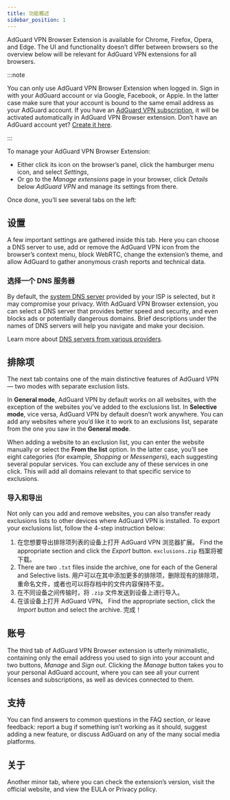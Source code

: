 ```yaml
---
title: 功能概述
sidebar_position: 1
---
```


AdGuard VPN Browser Extension is available for Chrome, Firefox, Opera, and Edge. The UI and functionality doesn’t differ between browsers so the overview below will be relevant for AdGuard VPN extensions for all browsers.

:::note

You can only use AdGuard VPN Browser Extension when logged in. Sign in with your AdGuard account or via Google, Facebook, or Apple. In the latter case make sure that your account is bound to the same email address as your AdGuard account. If you have an [AdGuard VPN subscription](/general/subscription), it will be activated automatically in AdGuard VPN Browser extension. Don’t have an AdGuard account yet? [Create it here](https://auth.adguardaccount.com/registration.html).

:::

To manage your AdGuard VPN Browser Extension:

- Either click its icon on the browser’s panel, click the hamburger menu icon, and select *Settings*,
- Or go to the *Manage extensions* page in your browser, click *Details* below *AdGuard VPN* and manage its settings from there.

Once done, you’ll see several tabs on the left:

## 设置

A few important settings are gathered inside this tab. Here you can choose a DNS server to use, add or remove the AdGuard VPN icon from the browser’s context menu, block WebRTC, change the extension’s theme, and allow AdGuard to gather anonymous crash reports and technical data.

### 选择一个 DNS 服务器

By default, the [system DNS server](https://adguard-dns.io/kb/general/dns-filtering/#what-is-dns) provided by your ISP is selected, but it may compromise your privacy. With AdGuard VPN Browser extension, you can select a DNS server that provides better speed and security, and even blocks ads or potentially dangerous domains. Brief descriptions under the names of DNS servers will help you navigate and make your decision.

Learn more about [DNS servers from various providers](https://adguard-dns.io/kb/general/dns-providers/).

## 排除项

The next tab contains one of the main distinctive features of AdGuard VPN — two modes with separate exclusion lists.

In **General mode**, AdGuard VPN by default works on all websites, with the exception of the websites you’ve added to the exclusions list. In **Selective mode**, vice versa, AdGuard VPN by default doesn’t work anywhere. You can add any websites where you’d like it to work to an exclusions list, separate from the one you saw in the **General mode**.

When adding a website to an exclusion list, you can enter the website manually or select the **From the list** option. In the latter case, you’ll see eight categories (for example, *Shopping* or *Messengers*), each suggesting several popular services. You can exclude any of these services in one click. This will add all domains relevant to that specific service to exclusions.

### 导入和导出

Not only can you add and remove websites, you can also transfer ready exclusions lists to other devices where AdGuard VPN is installed. To export your exclusions list, follow the 4-step instruction below:

1. 在您想要导出排除项列表的设备上打开 AdGuard VPN 浏览器扩展。 Find the appropriate section and click the *Export* button. `exclusions.zip` 档案将被下载。
1. There are two `.txt` files inside the archive, one for each of the General and Selective lists. 用户可以在其中添加更多的排除项，删除现有的排除项，重命名文件，或者也可以将存档中的文件内容保持不变。
1. 在不同设备之间传输时，将 `.zip` 文件发送到设备上进行导入。
1. 在该设备上打开 AdGuard VPN。 Find the appropriate section, click the *Import* button and select the archive. 完成！

## 账号

The third tab of AdGuard VPN Browser extension is utterly minimalistic, containing only the email address you used to sign into your account and two buttons, *Manage* and *Sign out*. Clicking the *Manage* button takes you to your personal AdGuard account, where you can see all your current licenses and subscriptions, as well as devices connected to them.

## 支持

You can find answers to common questions in the FAQ section, or leave feedback: report a bug if something isn’t working as it should, suggest adding a new feature, or discuss AdGuard on any of the many social media platforms.

## 关于

Another minor tab, where you can check the extension’s version, visit the official website, and view the EULA or Privacy policy.
